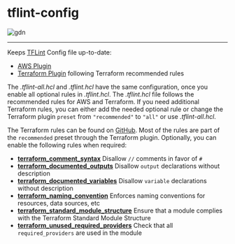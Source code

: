 # tflint-config

![gdn](https://github.com/globaldatanet/.github/raw/main/profile/logo.png)

---

Keeps [TFLint](https://github.com/terraform-linters/tflint) Config file up-to-date:

- [AWS Plugin](https://github.com/terraform-linters/tflint-ruleset-aws)
- [Terraform Plugin](https://github.com/terraform-linters/tflint-ruleset-terraform/blob/v0.2.0/docs/configuration.md) following Terraform recommended rules

The _.tflint-all.hcl_ and _.tflint.hcl_ have the same configuration, once you enable all optional rules in _.tflint.hcl_. The _.tflint.hcl_ file follows the recommended rules for AWS and Terraform. If you need additional Terraform rules, you can either add the needed optional rule or change the Terraform plugin `preset` from `"recommended"` to `"all"` or use _.tflint-all.hcl_.

The Terraform rules can be found on [GitHub](https://github.com/terraform-linters/tflint-ruleset-terraform). Most of the rules are part of the `recommended` preset through the Terraform plugin. Optionally, you can enable the following rules when required:

- **[terraform_comment_syntax](https://github.com/terraform-linters/tflint-ruleset-terraform/blob/main/docs/rules/terraform_comment_syntax.md)** Disallow `//` comments in favor of `#`
- **[terraform_documented_outputs]()** Disallow `output` declarations without description
- **[terraform_documented_variables]()** Disallow `variable` declarations without description
- **[terraform_naming_convention]()** Enforces naming conventions for resources, data sources, etc
- **[terraform_standard_module_structure]()** Ensure that a module complies with the Terraform Standard Module Structure
- **[terraform_unused_required_providers]()** Check that all `required_providers` are used in the module
